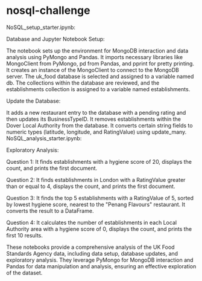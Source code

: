 # nosql-challenge
NoSQL_setup_starter.ipynb:

Database and Jupyter Notebook Setup:

The notebook sets up the environment for MongoDB interaction and data analysis using PyMongo and Pandas.
It imports necessary libraries like MongoClient from PyMongo, pd from Pandas, and pprint for pretty printing.
It creates an instance of the MongoClient to connect to the MongoDB server.
The uk_food database is selected and assigned to a variable named db.
The collections within the database are reviewed, and the establishments collection is assigned to a variable named establishments.

Update the Database:

It adds a new restaurant entry to the database with a pending rating and then updates its BusinessTypeID.
It removes establishments within the Dover Local Authority from the database.
It converts certain string fields to numeric types (latitude, longitude, and RatingValue) using update_many.
NoSQL_analysis_starter.ipynb:

Exploratory Analysis:

Question 1: It finds establishments with a hygiene score of 20, displays the count, and prints the first document.

Question 2: It finds establishments in London with a RatingValue greater than or equal to 4, displays the count, and prints the first document.

Question 3: It finds the top 5 establishments with a RatingValue of 5, sorted by lowest hygiene score, nearest to the "Penang Flavours" restaurant. It converts the result to a DataFrame.

Question 4: It calculates the number of establishments in each Local Authority area with a hygiene score of 0, displays the count, and prints the first 10 results.

These notebooks provide a comprehensive analysis of the UK Food Standards Agency data, including data setup, database updates, and exploratory analysis. They leverage PyMongo for MongoDB interaction and Pandas for data manipulation and analysis, ensuring an effective exploration of the dataset.
